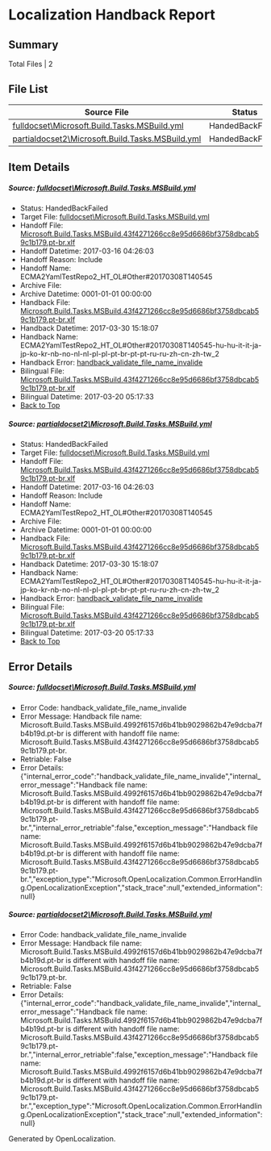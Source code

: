 # <a name='report-top'></a> Localization Handback Report

## Summary
 Total Files | 2

## File List
 Source File | Status | Details 
 ----------- | ------ | ------- 
 [fulldocset\Microsoft.Build.Tasks.MSBuild.yml](https://github.com/OpenLocalizationTestOrg/ECMA2YamlTestRepo2/blob/1e40a158586a88a698e0cb5342785002a56898b2/fulldocset/Microsoft.Build.Tasks.MSBuild.yml) | HandedBackFailed | [Details](#2ed59e0dc5ea36f1040d694fcd2fea1c1f19561f74108)
 [partialdocset2\Microsoft.Build.Tasks.MSBuild.yml](https://github.com/OpenLocalizationTestOrg/ECMA2YamlTestRepo2/blob/9a577bbd8ead778fd4723fbdbce691e69b3b14d4/partialdocset2/Microsoft.Build.Tasks.MSBuild.yml) | HandedBackFailed | [Details](#2ed59e0dc5ea36f1040d694fcd2fea1c1f19561f88199)

## Item Details
##### <a name='2ed59e0dc5ea36f1040d694fcd2fea1c1f19561f74108'></a> Source: [fulldocset\Microsoft.Build.Tasks.MSBuild.yml](https://github.com/OpenLocalizationTestOrg/ECMA2YamlTestRepo2/blob/1e40a158586a88a698e0cb5342785002a56898b2/fulldocset/Microsoft.Build.Tasks.MSBuild.yml)
* Status: HandedBackFailed
* Target File: [fulldocset\Microsoft.Build.Tasks.MSBuild.yml](https://github.com/OpenLocalizationTestOrg/ECMA2YamlTestRepo2.pt-br/blob/5cf27a6646b0e7cafb154fb3c8e66d0a8186f8d6/fulldocset/Microsoft.Build.Tasks.MSBuild.yml)
* Handoff File: [Microsoft.Build.Tasks.MSBuild.43f4271266cc8e95d6686bf3758dbcab59c1b179.pt-br.xlf](https://github.com/OpenLocalizationTestOrg/ECMA2YamlTestRepo2.handoff/blob/72db55450b00c424fa5883892a3a66a8a47646cd/ol-handoff/OpenLocalizationTestOrg/ECMA2YamlTestRepo2.pt-br/master/fulldocset/Microsoft.Build.Tasks.MSBuild.43f4271266cc8e95d6686bf3758dbcab59c1b179.pt-br.xlf)
* Handoff Datetime: 2017-03-16 04:26:03
* Handoff Reason: Include
* Handoff Name: ECMA2YamlTestRepo2_HT_OL#Other#20170308T140545
* Archive File: 
* Archive Datetime: 0001-01-01 00:00:00
* Handback File: [Microsoft.Build.Tasks.MSBuild.43f4271266cc8e95d6686bf3758dbcab59c1b179.pt-br.xlf](https://github.com/OpenLocalizationTestOrg/ECMA2YamlTestRepo2.handback/blob/c2c8d102f50cdd33b1495e362b494d19cc9b2431/ol-handback/OpenLocalizationTestOrg/ECMA2YamlTestRepo2.pt-br/master/fulldocset/Microsoft.Build.Tasks.MSBuild.43f4271266cc8e95d6686bf3758dbcab59c1b179.pt-br.xlf)
* Handback Datetime: 2017-03-30 15:18:07
* Handback Name: ECMA2YamlTestRepo2_HT_OL#Other#20170308T140545-hu-hu-it-it-ja-jp-ko-kr-nb-no-nl-nl-pl-pl-pt-br-pt-pt-ru-ru-zh-cn-zh-tw_2
* Handback Error: [handback_validate_file_name_invalide](#2ed59e0dc5ea36f1040d694fcd2fea1c1f19561f74108handback_validate_file_name_invalide)
* Bilingual File: [Microsoft.Build.Tasks.MSBuild.43f4271266cc8e95d6686bf3758dbcab59c1b179.pt-br.xlf](https://github.com/OpenLocalizationTestOrg/ECMA2YamlTestRepo2.handback/blob/bc526d1a0a46e24d552ac15f019533e2c0aa6a45/ol-handback/OpenLocalizationTestOrg/ECMA2YamlTestRepo2.pt-br/master/fulldocset/Microsoft.Build.Tasks.MSBuild.43f4271266cc8e95d6686bf3758dbcab59c1b179.pt-br.xlf)
* Bilingual Datetime: 2017-03-20 05:17:33
* [Back to Top](#report-top)

##### <a name='2ed59e0dc5ea36f1040d694fcd2fea1c1f19561f88199'></a> Source: [partialdocset2\Microsoft.Build.Tasks.MSBuild.yml](https://github.com/OpenLocalizationTestOrg/ECMA2YamlTestRepo2/blob/9a577bbd8ead778fd4723fbdbce691e69b3b14d4/partialdocset2/Microsoft.Build.Tasks.MSBuild.yml)
* Status: HandedBackFailed
* Target File: [fulldocset\Microsoft.Build.Tasks.MSBuild.yml](https://github.com/OpenLocalizationTestOrg/ECMA2YamlTestRepo2.pt-br/blob/5cf27a6646b0e7cafb154fb3c8e66d0a8186f8d6/fulldocset/Microsoft.Build.Tasks.MSBuild.yml)
* Handoff File: [Microsoft.Build.Tasks.MSBuild.43f4271266cc8e95d6686bf3758dbcab59c1b179.pt-br.xlf](https://github.com/OpenLocalizationTestOrg/ECMA2YamlTestRepo2.handoff/blob/72db55450b00c424fa5883892a3a66a8a47646cd/ol-handoff/OpenLocalizationTestOrg/ECMA2YamlTestRepo2.pt-br/master/fulldocset/Microsoft.Build.Tasks.MSBuild.43f4271266cc8e95d6686bf3758dbcab59c1b179.pt-br.xlf)
* Handoff Datetime: 2017-03-16 04:26:03
* Handoff Reason: Include
* Handoff Name: ECMA2YamlTestRepo2_HT_OL#Other#20170308T140545
* Archive File: 
* Archive Datetime: 0001-01-01 00:00:00
* Handback File: [Microsoft.Build.Tasks.MSBuild.43f4271266cc8e95d6686bf3758dbcab59c1b179.pt-br.xlf](https://github.com/OpenLocalizationTestOrg/ECMA2YamlTestRepo2.handback/blob/c2c8d102f50cdd33b1495e362b494d19cc9b2431/ol-handback/OpenLocalizationTestOrg/ECMA2YamlTestRepo2.pt-br/master/fulldocset/Microsoft.Build.Tasks.MSBuild.43f4271266cc8e95d6686bf3758dbcab59c1b179.pt-br.xlf)
* Handback Datetime: 2017-03-30 15:18:07
* Handback Name: ECMA2YamlTestRepo2_HT_OL#Other#20170308T140545-hu-hu-it-it-ja-jp-ko-kr-nb-no-nl-nl-pl-pl-pt-br-pt-pt-ru-ru-zh-cn-zh-tw_2
* Handback Error: [handback_validate_file_name_invalide](#2ed59e0dc5ea36f1040d694fcd2fea1c1f19561f88199handback_validate_file_name_invalide)
* Bilingual File: [Microsoft.Build.Tasks.MSBuild.43f4271266cc8e95d6686bf3758dbcab59c1b179.pt-br.xlf](https://github.com/OpenLocalizationTestOrg/ECMA2YamlTestRepo2.handback/blob/bc526d1a0a46e24d552ac15f019533e2c0aa6a45/ol-handback/OpenLocalizationTestOrg/ECMA2YamlTestRepo2.pt-br/master/fulldocset/Microsoft.Build.Tasks.MSBuild.43f4271266cc8e95d6686bf3758dbcab59c1b179.pt-br.xlf)
* Bilingual Datetime: 2017-03-20 05:17:33
* [Back to Top](#report-top)


## Error Details
##### <a name='2ed59e0dc5ea36f1040d694fcd2fea1c1f19561f74108handback_validate_file_name_invalide'></a> Source: [fulldocset\Microsoft.Build.Tasks.MSBuild.yml](#2ed59e0dc5ea36f1040d694fcd2fea1c1f19561f74108)
* Error Code: handback_validate_file_name_invalide
* Error Message: Handback file name: Microsoft.Build.Tasks.MSBuild.4992f6157d6b41bb9029862b47e9dcba7fb4b19d.pt-br is different with handoff file name: Microsoft.Build.Tasks.MSBuild.43f4271266cc8e95d6686bf3758dbcab59c1b179.pt-br.
* Retriable: False
* Error Details: {"internal_error_code":"handback_validate_file_name_invalide","internal_error_message":"Handback file name: Microsoft.Build.Tasks.MSBuild.4992f6157d6b41bb9029862b47e9dcba7fb4b19d.pt-br is different with handoff file name: Microsoft.Build.Tasks.MSBuild.43f4271266cc8e95d6686bf3758dbcab59c1b179.pt-br.","internal_error_retriable":false,"exception_message":"Handback file name: Microsoft.Build.Tasks.MSBuild.4992f6157d6b41bb9029862b47e9dcba7fb4b19d.pt-br is different with handoff file name: Microsoft.Build.Tasks.MSBuild.43f4271266cc8e95d6686bf3758dbcab59c1b179.pt-br.","exception_type":"Microsoft.OpenLocalization.Common.ErrorHandling.OpenLocalizationException","stack_trace":null,"extended_information":null}

##### <a name='2ed59e0dc5ea36f1040d694fcd2fea1c1f19561f88199handback_validate_file_name_invalide'></a> Source: [partialdocset2\Microsoft.Build.Tasks.MSBuild.yml](#2ed59e0dc5ea36f1040d694fcd2fea1c1f19561f88199)
* Error Code: handback_validate_file_name_invalide
* Error Message: Handback file name: Microsoft.Build.Tasks.MSBuild.4992f6157d6b41bb9029862b47e9dcba7fb4b19d.pt-br is different with handoff file name: Microsoft.Build.Tasks.MSBuild.43f4271266cc8e95d6686bf3758dbcab59c1b179.pt-br.
* Retriable: False
* Error Details: {"internal_error_code":"handback_validate_file_name_invalide","internal_error_message":"Handback file name: Microsoft.Build.Tasks.MSBuild.4992f6157d6b41bb9029862b47e9dcba7fb4b19d.pt-br is different with handoff file name: Microsoft.Build.Tasks.MSBuild.43f4271266cc8e95d6686bf3758dbcab59c1b179.pt-br.","internal_error_retriable":false,"exception_message":"Handback file name: Microsoft.Build.Tasks.MSBuild.4992f6157d6b41bb9029862b47e9dcba7fb4b19d.pt-br is different with handoff file name: Microsoft.Build.Tasks.MSBuild.43f4271266cc8e95d6686bf3758dbcab59c1b179.pt-br.","exception_type":"Microsoft.OpenLocalization.Common.ErrorHandling.OpenLocalizationException","stack_trace":null,"extended_information":null}


Generated by OpenLocalization.
